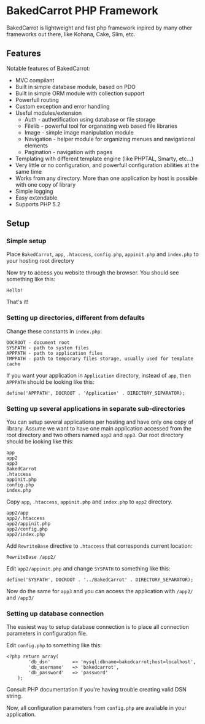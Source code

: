 # BakedCarrot PHP Framework

BakedCarrot is lightweight and fast php framework inpired by many other frameworks out there, like Kohana, Cake, Slim, etc.

## Features

Notable features of BakedCarrot:

* MVC compilant
* Built in simple database module, based on PDO
* Built in simple ORM module with collection support
* Powerfull routing
* Custom exception and error handling
* Useful modules/extension
	* Auth - authetification using database or file storage
	* Filelib - powerful tool for organazing web based file libraries
	* Image - simple image manipulation module
	* Navigation - helper module for organizing menues and navigational elements
	* Pagination - navigation with pages
* Templating with different template engine (like PHPTAL, Smarty, etc...)
* Very little or no configuration, and powerfull configuration abilities at the same time
* Works from any directory. More than one application by host is possible with one copy of library
* Simple logging
* Easy extendable
* Supports PHP 5.2



## Setup


### Simple setup

Place `BakedCarrot`, `app`, `.htaccess`, `config.php`, `appinit.php` and `index.php` to your hosting root directory

Now try to access you website through the browser. You should see something like this:

	Hello!
	
That's it!


### Setting up directories, different from defaults

Change these constants in `index.php`:
	
	DOCROOT - document root
	SYSPATH - path to system files
	APPPATH - path to application files
	TMPPATH - path to temporary files storage, usually used for template cache
	
If you want your application in `Application` directory, instead of `app`, then `APPPATH` should be looking like this:

	define('APPPATH', DOCROOT . 'Application' . DIRECTORY_SEPARATOR);

	
### Setting up several applications in separate sub-directories

You can setup several applications per hosting and have only one copy of library.
Assume we want to have one main application accessed from the root directory and two others named `app2` and `app3`.
Our root directory should be looking like this:
	
	app
	app2
	app3
	BakedCarrot
	.htaccess
	appinit.php
	config.php
	index.php

Copy `app`, `.htaccess`, `appinit.php` and `index.php` to `app2` directory.
	
	app2/app
	app2/.htaccess
	app2/appinit.php
	app2/config.php
	app2/index.php


Add `RewriteBase` directive to `.htaccess` that corresponds current location:
	
	RewriteBase /app2/

Edit `app2/appinit.php` and change `SYSPATH` to something like this:

	define('SYSPATH', DOCROOT . '../BakedCarrot' . DIRECTORY_SEPARATOR);	
	
Now do the same for `app3` and you can access the application with `/app2/` and `/app3/`


### Setting up database connection

The easiest way to setup database connection is to place all connection parameters in configuration file.

Edit `config.php` to something like this:

	<?php return array(
			'db_dsn'		=> 'mysql:dbname=bakedcarrot;host=localhost',
			'db_username'	=> 'bakedcarrot', 
			'db_password'	=> 'password'
		);

Consult PHP documentation if you're having trouble creating valid DSN string.

Now, all configuration parameters from `config.php` are avaliable in your application.






